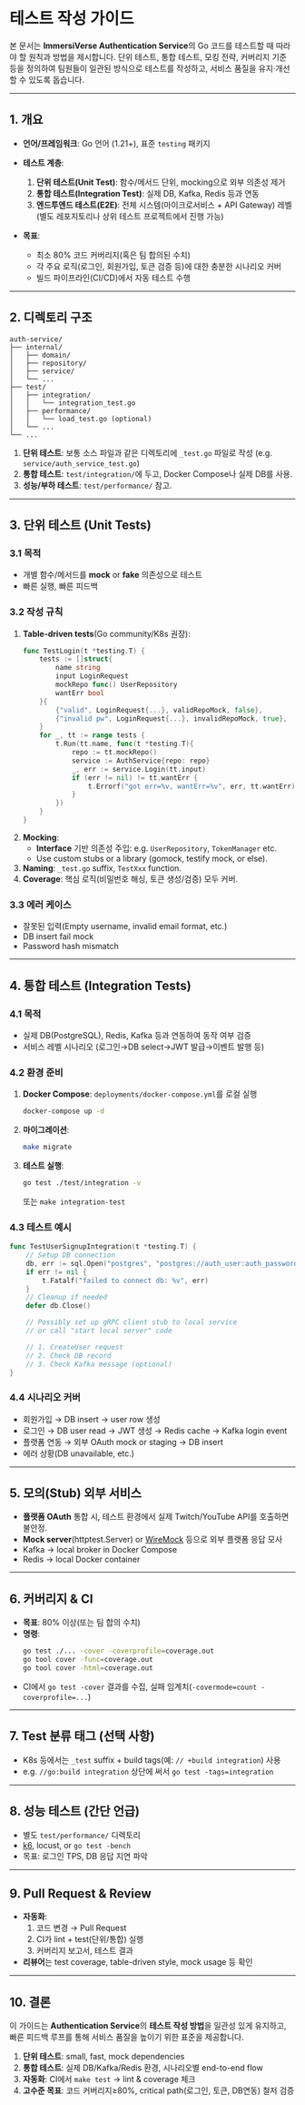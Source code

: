 # 테스트 작성 가이드

본 문서는 **ImmersiVerse Authentication Service**의 Go 코드를 테스트할 때 따라야 할 원칙과 방법을 제시합니다. 단위 테스트, 통합 테스트, 모킹 전략, 커버리지 기준 등을 정의하여 팀원들이 일관된 방식으로 테스트를 작성하고, 서비스 품질을 유지·개선할 수 있도록 돕습니다.

---

## 1. 개요

- **언어/프레임워크**: Go 언어 (1.21+), 표준 `testing` 패키지
- **테스트 계층**:
  1. **단위 테스트(Unit Test)**: 함수/메서드 단위, mocking으로 외부 의존성 제거  
  2. **통합 테스트(Integration Test)**: 실제 DB, Kafka, Redis 등과 연동  
  3. **엔드투엔드 테스트(E2E)**: 전체 시스템(마이크로서비스 + API Gateway) 레벨(별도 레포지토리나 상위 테스트 프로젝트에서 진행 가능)

- **목표**:
  - 최소 80% 코드 커버리지(혹은 팀 합의된 수치)  
  - 각 주요 로직(로그인, 회원가입, 토큰 검증 등)에 대한 충분한 시나리오 커버  
  - 빌드 파이프라인(CI/CD)에서 자동 테스트 수행  

---

## 2. 디렉토리 구조

```
auth-service/
├── internal/
│   ├── domain/
│   ├── repository/
│   ├── service/
│   └── ...
├── test/
│   ├── integration/
│   │   └── integration_test.go
│   ├── performance/
│   │   └── load_test.go (optional)
│   └── ...
└── ...
```

1. **단위 테스트**: 보통 소스 파일과 같은 디렉토리에 `_test.go` 파일로 작성 (e.g. `service/auth_service_test.go`)  
2. **통합 테스트**: `test/integration/`에 두고, Docker Compose나 실제 DB를 사용.  
3. **성능/부하 테스트**: `test/performance/` 참고.

---

## 3. 단위 테스트 (Unit Tests)

### 3.1 목적

- 개별 함수/메서드를 **mock** or **fake** 의존성으로 테스트
- 빠른 실행, 빠른 피드백

### 3.2 작성 규칙

1. **Table-driven tests**(Go community/K8s 권장):
   ```go
   func TestLogin(t *testing.T) {
       tests := []struct{
           name string
           input LoginRequest
           mockRepo func() UserRepository
           wantErr bool
       }{
           {"valid", LoginRequest{...}, validRepoMock, false},
           {"invalid pw", LoginRequest{...}, invalidRepoMock, true},
       }
       for _, tt := range tests {
           t.Run(tt.name, func(t *testing.T){
               repo := tt.mockRepo()
               service := AuthService{repo: repo}
               _, err := service.Login(tt.input)
               if (err != nil) != tt.wantErr {
                   t.Errorf("got err=%v, wantErr=%v", err, tt.wantErr)
               }
           })
       }
   }
   ```
2. **Mocking**:
   - **Interface** 기반 의존성 주입: e.g. `UserRepository`, `TokenManager` etc.  
   - Use custom stubs or a library (gomock, testify mock, or else).
3. **Naming**: `_test.go` suffix, `TestXxx` function.  
4. **Coverage**: 핵심 로직(비밀번호 해싱, 토큰 생성/검증) 모두 커버.

### 3.3 에러 케이스

- 잘못된 입력(Empty username, invalid email format, etc.)
- DB insert fail mock
- Password hash mismatch

---

## 4. 통합 테스트 (Integration Tests)

### 4.1 목적

- 실제 DB(PostgreSQL), Redis, Kafka 등과 연동하여 동작 여부 검증
- 서비스 레벨 시나리오 (로그인→DB select→JWT 발급→이벤트 발행 등)

### 4.2 환경 준비

1. **Docker Compose**: `deployments/docker-compose.yml`를 로컬 실행
   ```bash
   docker-compose up -d
   ```
2. **마이그레이션**:
   ```bash
   make migrate
   ```
3. **테스트 실행**:
   ```bash
   go test ./test/integration -v
   ```
   또는 `make integration-test`

### 4.3 테스트 예시

```go
func TestUserSignupIntegration(t *testing.T) {
    // Setup DB connection
    db, err := sql.Open("postgres", "postgres://auth_user:auth_password@localhost:5432/auth_db?sslmode=disable")
    if err != nil {
        t.Fatalf("failed to connect db: %v", err)
    }
    // Cleanup if needed
    defer db.Close()

    // Possibly set up gRPC client stub to local service
    // or call "start local server" code

    // 1. CreateUser request
    // 2. Check DB record
    // 3. Check Kafka message (optional)
}
```

### 4.4 시나리오 커버

- 회원가입 → DB insert → user row 생성
- 로그인 → DB user read → JWT 생성 → Redis cache → Kafka login event
- 플랫폼 연동 → 외부 OAuth mock or staging → DB insert  
- 에러 상황(DB unavailable, etc.)

---

## 5. 모의(Stub) 외부 서비스

- **플랫폼 OAuth** 통합 시, 테스트 환경에서 실제 Twitch/YouTube API를 호출하면 불안정.  
- **Mock server**(httptest.Server) or [WireMock](https://wiremock.org) 등으로 외부 플랫폼 응답 모사  
- Kafka → local broker in Docker Compose  
- Redis → local Docker container

---

## 6. 커버리지 & CI

- **목표**: 80% 이상(또는 팀 합의 수치)  
- **명령**:
  ```bash
  go test ./... -cover -coverprofile=coverage.out
  go tool cover -func=coverage.out
  go tool cover -html=coverage.out
  ```
- CI에서 `go test -cover` 결과를 수집, 실패 임계치(`-covermode=count -coverprofile=...`)

---

## 7. Test 분류 태그 (선택 사항)

- K8s 등에서는 `_test` suffix + build tags(예: `// +build integration`) 사용  
- e.g. `//go:build integration` 상단에 써서 `go test -tags=integration`

---

## 8. 성능 테스트 (간단 언급)

- 별도 `test/performance/` 디렉토리
- [k6](https://k6.io), locust, or `go test -bench`
- 목표: 로그인 TPS, DB 응답 지연 파악

---

## 9. Pull Request & Review

- **자동화**:
  1. 코드 변경 → Pull Request  
  2. CI가 lint + test(단위/통합) 실행  
  3. 커버리지 보고서, 테스트 결과  
- **리뷰어**는 test coverage, table-driven style, mock usage 등 확인

---

## 10. 결론

이 가이드는 **Authentication Service**의 **테스트 작성 방법**을 일관성 있게 유지하고, 빠른 피드백 루프를 통해 서비스 품질을 높이기 위한 표준을 제공합니다.

1. **단위 테스트**: small, fast, mock dependencies  
2. **통합 테스트**: 실제 DB/Kafka/Redis 환경, 시나리오별 end-to-end flow  
3. **자동화**: CI에서 `make test` → lint & coverage 체크  
4. **고수준 목표**: 코드 커버리지≥80%, critical path(로그인, 토큰, DB연동) 철저 검증  